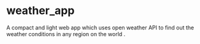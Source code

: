 # weather_app
A compact and light web app which uses open weather API to find out the weather conditions in any region on the world .

